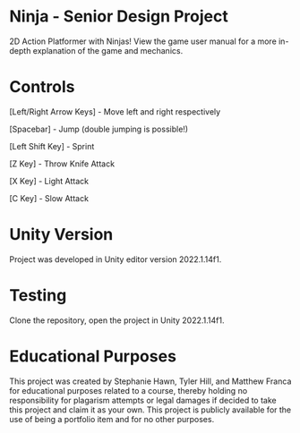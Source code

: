 # Ninja - Senior Design Project

2D Action Platformer with Ninjas! View the game user manual for a more in-depth explanation of the game and mechanics.

# Controls

[Left/Right Arrow Keys] - Move left and right respectively

[Spacebar] - Jump (double jumping is possible!)

[Left Shift Key] - Sprint

[Z Key] - Throw Knife Attack

[X Key] - Light Attack

[C Key] - Slow Attack

# Unity Version

Project was developed in Unity editor version 2022.1.14f1.

# Testing

Clone the repository, open the project in Unity 2022.1.14f1.

# Educational Purposes

This project was created by Stephanie Hawn, Tyler Hill, and Matthew Franca for educational purposes related to a course, thereby holding no responsibility for plagarism attempts or legal damages if decided to take this project and claim it as your own. This project is publicly available for the use of being a portfolio item and for no other purposes.
